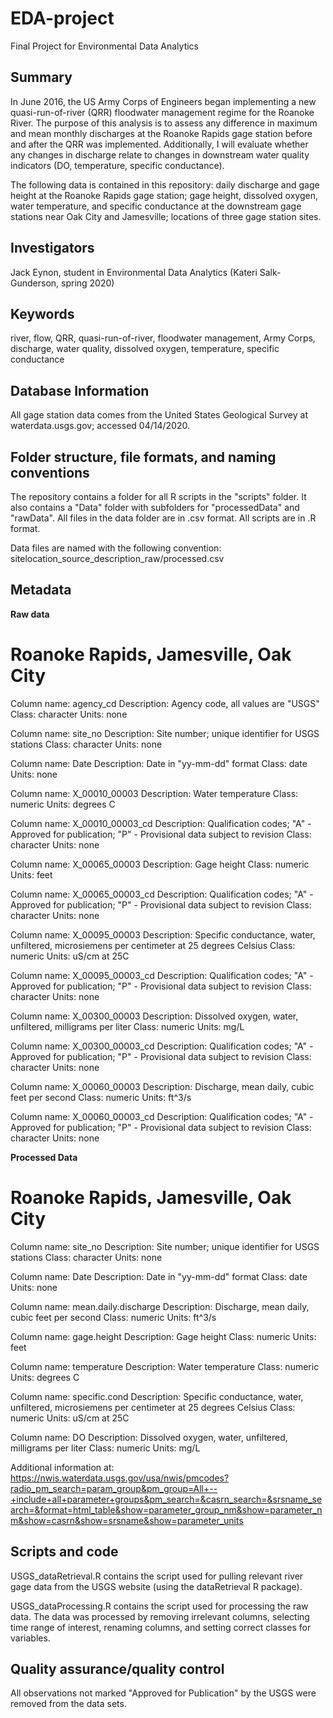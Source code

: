 # EDA-project
Final Project for Environmental Data Analytics

## Summary

In June 2016, the US Army Corps of Engineers began implementing a new quasi-run-of-river (QRR) floodwater management regime for the Roanoke River. The purpose of this analysis is to assess any difference in maximum and mean monthly discharges at the Roanoke Rapids gage station before and after the QRR was implemented. Additionally, I will evaluate whether any changes in discharge relate to changes in downstream water quality indicators (DO, temperature, specific conductance).

The following data is contained in this repository: daily discharge and gage height at the Roanoke Rapids gage station; gage height, dissolved oxygen, water temperature, and specific conductance at the downstream gage stations near Oak City and Jamesville; locations of three gage station sites.

## Investigators

Jack Eynon, student in Environmental Data Analytics (Kateri Salk-Gunderson, spring 2020)

## Keywords

river, flow, QRR, quasi-run-of-river, floodwater management, Army Corps, discharge, water quality, dissolved oxygen, temperature, specific conductance

## Database Information

All gage station data comes from the United States Geological Survey at waterdata.usgs.gov; accessed 04/14/2020.

## Folder structure, file formats, and naming conventions 

The repository contains a folder for all R scripts in the "scripts" folder. It also contains a "Data" folder with subfolders for "processedData" and "rawData". All files in the data folder are in .csv format. All scripts are in .R format.

Data files are named with the following convention:  sitelocation_source_description_raw/processed.csv

## Metadata

**Raw data**
# Roanoke Rapids, Jamesville, Oak City

Column name: agency_cd
Description: Agency code, all values are "USGS"
Class: character
Units: none

Column name: site_no
Description: Site number; unique identifier for USGS stations
Class: character
Units: none

Column name: Date
Description: Date in "yy-mm-dd" format
Class: date
Units: none

Column name: X_00010_00003
Description: Water temperature
Class: numeric
Units: degrees C

Column name: X_00010_00003_cd
Description: Qualification codes; "A" - Approved for publication; "P" - Provisional data subject to revision
Class: character
Units: none

Column name: X_00065_00003
Description: Gage height
Class: numeric
Units: feet

Column name: X_00065_00003_cd
Description: Qualification codes; "A" - Approved for publication; "P" - Provisional data subject to revision
Class: character
Units: none

Column name: X_00095_00003
Description: Specific conductance, water, unfiltered, microsiemens per centimeter at 25 degrees Celsius
Class: numeric
Units: uS/cm at 25C

Column name: X_00095_00003_cd
Description: Qualification codes; "A" - Approved for publication; "P" - Provisional data subject to revision
Class: character
Units: none

Column name: X_00300_00003
Description: Dissolved oxygen, water, unfiltered, milligrams per liter
Class: numeric
Units: mg/L

Column name: X_00300_00003_cd
Description: Qualification codes; "A" - Approved for publication; "P" - Provisional data subject to revision
Class: character
Units: none

Column name: X_00060_00003
Description: Discharge, mean daily, cubic feet per second
Class: numeric
Units: ft^3/s

Column name: X_00060_00003_cd
Description: Qualification codes; "A" - Approved for publication; "P" - Provisional data subject to revision
Class: character
Units: none

**Processed Data**
# Roanoke Rapids, Jamesville, Oak City

Column name: site_no
Description: Site number; unique identifier for USGS stations
Class: character
Units: none

Column name: Date
Description: Date in "yy-mm-dd" format
Class: date
Units: none

Column name: mean.daily.discharge
Description: Discharge, mean daily, cubic feet per second
Class: numeric
Units: ft^3/s

Column name: gage.height
Description: Gage height
Class: numeric
Units: feet

Column name: temperature
Description: Water temperature
Class: numeric
Units: degrees C

Column name: specific.cond
Description: Specific conductance, water, unfiltered, microsiemens per centimeter at 25 degrees Celsius
Class: numeric
Units: uS/cm at 25C

Column name: DO
Description: Dissolved oxygen, water, unfiltered, milligrams per liter
Class: numeric
Units: mg/L

Additional information at:
https://nwis.waterdata.usgs.gov/usa/nwis/pmcodes?radio_pm_search=param_group&pm_group=All+--+include+all+parameter+groups&pm_search=&casrn_search=&srsname_search=&format=html_table&show=parameter_group_nm&show=parameter_nm&show=casrn&show=srsname&show=parameter_units

## Scripts and code

USGS_dataRetrieval.R contains the script used for pulling relevant river gage data from the USGS website (using the dataRetrieval R package).

USGS_dataProcessing.R contains the script used for processing the raw data. The data was processed by removing irrelevant
columns, selecting time range of interest, renaming columns, and setting correct classes for variables.

## Quality assurance/quality control

All observations not marked "Approved for Publication" by the USGS were removed from the data sets.
